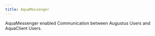 ```yaml
---
title: AquaMessenger
---
```

AquaMessenger enabled Communication between Augustus Users and AquaClient Users.
